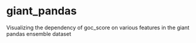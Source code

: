 # giant_pandas
Visualizing the dependency of goc_score on various features in the giant pandas ensemble dataset
